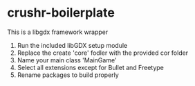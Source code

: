 # crushr-boilerplate
This is a libgdx framework wrapper

1. Run the included libGDX setup module
2. Replace the create 'core' fodler with the provided cor folder
3. Name your main class 'MainGame'
4. Select all extensions except for Bullet and Freetype
5. Rename packages to build properly
